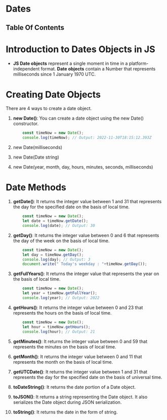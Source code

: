 # Dates

## Table Of Contents

# Introduction to Dates Objects in JS
* __JS Date objects__ represent a single moment in time in a platform-independent format. __Date objects__ contain a Number that represents milliseconds since 1 January 1970 UTC.

# Creating Date Objects
There are 4 ways to create a date object.
1. __new Date()__: You can create a date object using the new Date() constructor.

    ```js
        const timeNow = new Date();
        console.log(timeNow); // Output: 2022-11-30T18:15:12.393Z
    ```
2. new Date(milliseconds)
3. new Date(Date string)
4. new Date(year, month, day, hours, minutes, seconds, milliseconds)

# Date Methods
1. __getDate()__: It returns the integer value between 1 and 31 that represents the day for the specified date on the basis of local time.

    ```js
        const timeNow = new Date();
        let date = timeNow.getDate();
        console.log(date); // Output: 30
    ```

2. __getDay()__: It returns the integer value between 0 and 6 that represents the day of the week on the basis of local time.

    ```js
        const timeNow = new Date();
        let day = timeNow.getDay();
        console.log(day); // Output: 3
        document.write(" Today's weekday : "+timeNow.getDay());
    ```

3. __getFullYears()__: It returns the integer value that represents the year on the basis of local time.

    ```js
        const timeNow = new Date();
        let year = timeNow.getFullYear();
        console.log(year); // Output: 2022
    ```

4. __getHours()__: It returns the integer value between 0 and 23 that represents the hours on the basis of local time.

    ```js
        const timeNow = new Date();
        let hour = timeNow.getHours();
        console.log(hour); // Output: 21
    ```

5. __getMinutes()__: It returns the integer value between 0 and 59 that represents the minutes on the basis of local time.
6. __getMonth()__: It returns the integer value between 0 and 11 that represents the month on the basis of local time.
7. __getUTCDate()__: It returns the integer value between 1 and 31 that represents the day for the specified date on the basis of universal time.
8. __toDateString()__: It returns the date portion of a Date object.
9. __toJSON()__: It returns a string representing the Date object. It also serializes the Date object during JSON serialization.
10. __toString()__: It returns the date in the form of string.